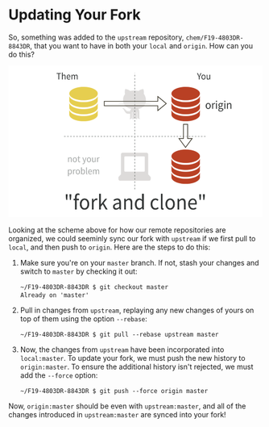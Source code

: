 Updating Your Fork
==================

So, something was added to the `upstream` repository, `chem/F19-4803DR-8843DR`,
that you want to have in both your `local` and `origin`.  How can you do this?

<p align="center"
<br>
<img src="fork-and-clone-graphic.png" alt="ForkandClone" height=300> <br>
</p>

Looking at the scheme above for how our remote repositories are organized, we
could seeminly sync our fork with `upstream` if we first pull to `local`, and
then push to `origin`.  Here are the steps to do this:

1. Make sure you're on your `master` branch.  If not, stash your changes and
switch to `master` by checking it out:
    ```
    ~/F19-4803DR-8843DR $ git checkout master
    Already on 'master'
    ```
2. Pull in changes from `upstream`, replaying any new changes of yours on top
of them using the option `--rebase`:
    ```
    ~/F19-4803DR-8843DR $ git pull --rebase upstream master
    ```

3. Now, the changes from `upstream` have been incorporated into `local:master`.
To update your fork, we must push the new history to `origin:master`.  To
ensure the additional history isn't rejected, we must add the `--force` option:
    ```
    ~/F19-4803DR-8843DR $ git push --force origin master
    ```

Now, `origin:master` should be even with `upstream:master`, and all of the
changes introduced in `upstream:master` are synced into your fork! 

